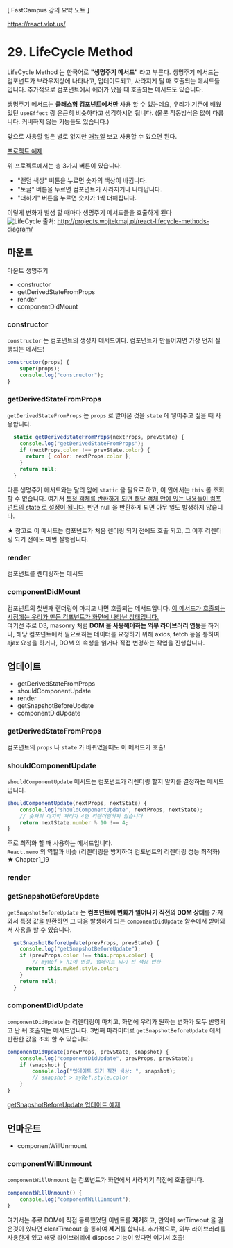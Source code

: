 [ FastCampus 강의 요약 노트 ]

https://react.vlpt.us/

# 29.  LifeCycle Method

LifeCycle Method 는 한국어로 **"생명주기 메서드"** 라고 부른다. 생명주기 메서드는 컴포넌트가 브라우저상에 나타나고, 업데이트되고, 사라지게 될 때 호출되는 메서드들 입니다. 추가적으로 컴포넌트에서 에러가 났을 때 호출되는 메서드도 있습니다.

생명주기 메서드는 **클래스형 컴포넌트에서만** 사용 할 수 있는데요, 우리가 기존에 배웠었던 `useEffect` 랑 은근히 비슷하다고 생각하시면 됩니다. (물론 작동방식은 많이 다릅니다. 커버하지 않는 기능들도 있습니다.)

앞으로 사용할 일은 별로 없지만 [매뉴얼](https://ko.reactjs.org/docs/react-component.html) 보고 사용할 수 있으면 된다.

[프로젝트 예제](https://codesandbox.io/s/currying-bash-mrkjb?fontsize=14)

위 프로젝트에서는 총 3가지 버튼이 있습니다.

- "랜덤 색상" 버튼을 누르면 숫자의 색상이 바뀝니다.
- "토글" 버튼을 누르면 컴포넌트가 사라지거나 나타납니다.
- "더하기" 버튼을 누르면 숫자가 1씩 더해집니다.

이렇게 변화가 발생 할 때마다 생명주기 메서드들을 호출하게 된다  
![LifeCycle](https://i.imgur.com/cNfpEph.png)
출처: http://projects.wojtekmaj.pl/react-lifecycle-methods-diagram/

## 마운트

마운트 생명주기
- constructor
- getDerivedStateFromProps
- render
- componentDidMount

### constructor

`constructor` 는 컴포넌트의 생성자 메서드이다. 컴포넌트가 만들어지면 가장 먼저 실행되는 메서드!

```javascript
constructor(props) {
    super(props);
    console.log("constructor");
}
```

### getDerivedStateFromProps

`getDerivedStateFromProps` 는 `props` 로 받아온 것을 `state` 에 넣어주고 싶을 때 사용합니다.

```javascript
  static getDerivedStateFromProps(nextProps, prevState) {
    console.log("getDerivedStateFromProps");
    if (nextProps.color !== prevState.color) {
      return { color: nextProps.color };
    }
    return null;
  }
```

다른 생명주기 메서드와는 달리 앞에 `static` 을 필요로 하고, 이 안에서는 `this` 롤 조회 할 수 없습니다. 여기서 <u>특정 객체를 반환하게 되면 해당 객체 안에 있는 내용들이 컴포넌트의 state 로 설정이 됩니다.</u> 반면 null 을 반환하게 되면 아무 일도 발생하지 않습니다.

★
참고로 이 메서드는 컴포넌트가 처음 렌더링 되기 전에도 호출 되고, 그 이후 리렌더링 되기 전에도 매번 실행됩니다.

### render

컴포넌트를 렌더링하는 메서드

### componentDidMount

컴포넌트의 첫번째 렌더링이 마치고 나면 호출되는 메서드입니다. <u>이 메서드가 호출되는 시점에는 우리가 만든 컴포넌트가 화면에 나타난 상태입니다.</u>   
여기선 주로 D3, masonry 처럼 **DOM 을 사용해야하는 외부 라이브러리 연동**을 하거나, 해당 컴포넌트에서 필요로하는 데이터를 요청하기 위해 axios, fetch 등을 통하여 ajax 요청을 하거나, DOM 의 속성을 읽거나 직접 변경하는 작업을 진행합니다.

## 업데이트

- getDerivedStateFromProps
- shouldComponentUpdate
- render
- getSnapshotBeforeUpdate
- componentDidUpdate

### getDerivedStateFromProps

컴포넌트의 `props` 나 `state` 가 바뀌었을때도 이 메서드가 호출!

### shouldComponentUpdate

`shouldComponentUpdate` 메서드는 컴포넌트가 리렌더링 할지 말지를 결정하는 메서드입니다.

```javascript
shouldComponentUpdate(nextProps, nextState) {
    console.log("shouldComponentUpdate", nextProps, nextState);
    // 숫자의 마지막 자리가 4면 리렌더링하지 않습니다
    return nextState.number % 10 !== 4;
}
```
주로 최적화 할 때 사용하는 메서드입니다.  
`React.memo` 의 역할과 비슷 (리렌더링을 방지하여 컴포넌트의 리렌더링 성능 최적화)
★ Chapter1_19

### render

### getSnapshotBeforeUpdate

`getSnapshotBeforeUpdate` 는 **컴포넌트에 변화가 일어나기 직전의 DOM 상태**를 가져와서 특정 값을 반환하면 그 다음 발생하게 되는 `componentDidUpdate` 함수에서 받아와서 사용을 할 수 있습니다.

```javascript
  getSnapshotBeforeUpdate(prevProps, prevState) {
    console.log("getSnapshotBeforeUpdate");
    if (prevProps.color !== this.props.color) {
        // myRef > h1에 연결, 업데이트 되기 전 색상 반환
      return this.myRef.style.color;
    }
    return null;
  }
```

### componentDidUpdate

`componentDidUpdate` 는 리렌더링이 마치고, 화면에 우리가 원하는 변화가 모두 반영되고 난 뒤 호출되는 메서드입니다. 3번째 파라미터로 `getSnapshotBeforeUpdate` 에서 반환한 값을 조회 할 수 있습니다.

```javascript
componentDidUpdate(prevProps, prevState, snapshot) {
    console.log("componentDidUpdate", prevProps, prevState);
    if (snapshot) {
        console.log("업데이트 되기 직전 색상: ", snapshot);
        // snapshot > myRef.style.color
    }
}
```

[getSnapshotBeforeUpdate 업데이트 예제](https://codesandbox.io/s/getsnapshotbeforeupdate-yeje-vpmle?fontsize=14)

## 언마운트

- componentWillUnmount

### componentWillUnmount

`componentWillUnmount` 는 컴포넌트가 화면에서 사라지기 직전에 호출됩니다.

```javascript
componentWillUnmount() {
    console.log("componentWillUnmount");
}
```

여기서는 주로 DOM에 직접 등록했었던 이벤트를 **제거**하고, 만약에 setTimeout 을 걸은것이 있다면 clearTimeout 을 통하여 **제거**를 합니다. 추가적으로, 외부 라이브러리를 사용한게 있고 해당 라이브러리에 dispose 기능이 있다면 여기서 호출!




